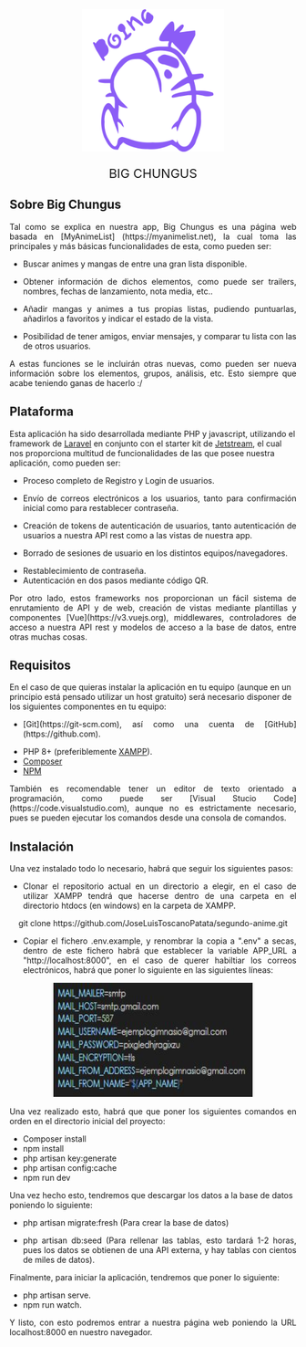 <p align="center"><img src="https://raw.githubusercontent.com/JoseLuisToscanoPatata/segundo-anime/master/.github/images/mrsaturn3.svg" width="250" height="250"></p>

<p align="center" style="font-size: 22px;">BIG CHUNGUS</p>

## Sobre Big Chungus

<p align="justify">Tal como se explica en nuestra app, Big Chungus es una página web basada en [MyAnimeList] (https://myanimelist.net), la cual toma las principales y más básicas funcionalidades de esta, como pueden ser:</p>

- <p align="justify">Buscar animes y mangas de entre una gran lista disponible.</p>
- <p align="justify">Obtener información de dichos elementos, como puede ser trailers, nombres, fechas de lanzamiento, nota media, etc..</p>
- <p align="justify">Añadir mangas y animes a tus propias listas, pudiendo puntuarlas, añadirlos a favoritos y indicar el estado de la vista.</p>
- <p align="justify">Posibilidad de tener amigos, enviar mensajes, y comparar tu lista con las de otros usuarios.</p>

<p align="justify"> A estas funciones se le incluirán otras nuevas, como pueden ser nueva información sobre los elementos, grupos, análisis, etc. Esto siempre que acabe teniendo ganas de hacerlo :/</p>

## Plataforma

Esta aplicación ha sido desarrollada mediante PHP y javascript, utilizando el framework de [Laravel](https://laravel.com) en conjunto con el starter kit de [Jetstream](https://jetstream.laravel.com), el cual nos proporciona multitud de funcionalidades de las que posee nuestra aplicación, como pueden ser:

- <p align="justify">Proceso completo de Registro y Login de usuarios.</p>
- <p align="justify">Envío de correos electrónicos a los usuarios, tanto para confirmación inicial como para restablecer contraseña.</p>
- <p align="justify">Creación de tokens de autenticación de usuarios, tanto autenticación de usuarios a nuestra API rest como a las vistas de nuestra app.</p>
- <p align="justify">Borrado de sesiones de usuario en los distintos equipos/navegadores.</p>
- Restablecimiento de contraseña.
- Autenticación en dos pasos mediante código QR.

<p align="justify">Por otro lado, estos frameworks nos proporcionan un fácil sistema de enrutamiento de API y de web, creación de vistas mediante plantillas y componentes [Vue](https://v3.vuejs.org), middlewares, controladores de acceso a nuestra API rest y modelos de acceso a la base de datos, entre otras muchas cosas.</p>

## Requisitos

En el caso de que quieras instalar la aplicación en tu equipo (aunque en un principio está pensado utilizar un host gratuito) será necesario disponer de los siguientes componentes en tu equipo:

- <p align="justify">[Git](https://git-scm.com), así como una cuenta de [GitHub](https://github.com).</p>
- PHP 8+ (preferiblemente [XAMPP](https://www.apachefriends.org/es/index.html)).
- [Composer](https://getcomposer.org)
- [NPM](https://getcomposer.org)

<p align="justify">También es recomendable tener un editor de texto orientado a programación, como puede ser [Visual Stucio Code](https://code.visualstudio.com), aunque no es estrictamente necesario, pues se pueden ejecutar los comandos desde una consola de comandos.</p>

## Instalación

Una vez instalado todo lo necesario, habrá que seguir los siguientes pasos:

- <p align="justify">Clonar el repositorio actual en un directorio a elegir, en el caso de utilizar XAMPP tendrá que hacerse dentro de una carpeta en el directorio htdocs (en windows) en la carpeta de XAMPP.</p>

<p align="center">git clone https://github.com/JoseLuisToscanoPatata/segundo-anime.git</p>

- <p align="justify">Copiar el fichero .env.example, y renombrar la copia a ".env" a secas, dentro de este fichero habrá que establecer la variable APP_URL a "http://localhost:8000", en el caso de querer habiltiar los correos electrónicos, habrá que poner lo siguiente en las siguientes líneas:</p>

<p align="center"><img src="https://raw.githubusercontent.com/JoseLuisToscanoPatata/segundo-anime/master/.github/images/mail_data.JPG" width="350" height="200"></p>

<p align="justify">Una vez realizado esto, habrá que que poner los siguientes comandos en orden en el directorio inicial del proyecto:</p>

- Composer install
- npm install
- php artisan key:generate
- php artisan config:cache
- npm run dev

Una vez hecho esto, tendremos que descargar los datos a la base de datos poniendo lo siguiente:

- php artisan migrate:fresh (Para crear la base de datos)
- <p align="justify">php artisan db:seed (Para rellenar las tablas, esto tardará 1-2 horas, pues los datos se obtienen de una API externa, y hay tablas con cientos de miles de datos).</p>

Finalmente, para iniciar la aplicación, tendremos que poner lo siguiente:

- php artisan serve.
- npm run watch.

<p align="justify">Y listo, con esto podremos entrar a nuestra página web poniendo la URL localhost:8000 en nuestro navegador.</p>
